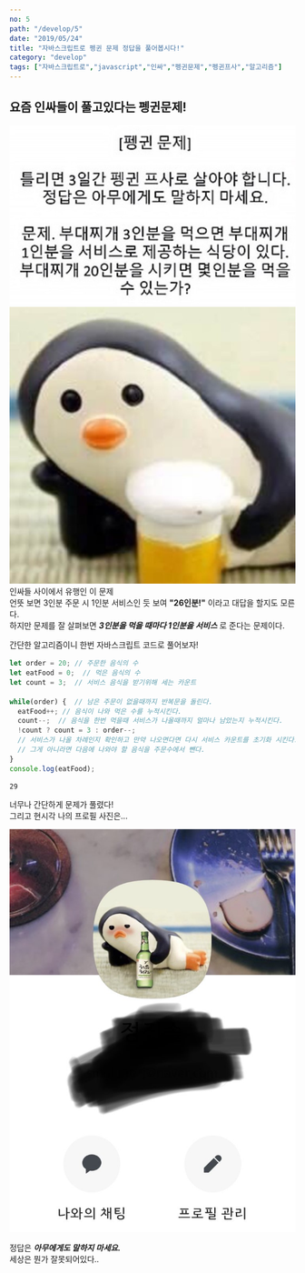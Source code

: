 ```yaml
---
no: 5
path: "/develop/5"
date: "2019/05/24"
title: "자바스크립트로 펭귄 문제 정답을 풀어봅시다!"
category: "develop"
tags: ["자바스크립트로","javascript","인싸","펭귄문제","펭귄프사","알고리즘"]
---
```

## 요즘 인싸들이 풀고있다는 펭귄문제!
![펭귄프사문제1](./img-question1.jpeg "question1")
![펭귄프사문제2](./img-question2.jpeg "question2")
<br/>
인싸들 사이에서 유행인 이 문제 \
언뜻 보면 3인분 주문 시 1인분 서비스인 듯 보여 **"26인분!"** 이라고 대답을 할지도 모른다. \
하지만 문제를 잘 살펴보면 ***3인분을 먹을 때마다 1인분을 서비스*** 로 준다는 문제이다.

간단한 알고리즘이니 한번 자바스크립트 코드로 풀어보자!

~~~javascript
let order = 20; // 주문한 음식의 수
let eatFood = 0;  // 먹은 음식의 수
let count = 3;  // 서비스 음식을 받기위해 세는 카운트

while(order) {  // 남은 주문이 없을때까지 반복문을 돌린다.
  eatFood++; // 음식이 나와 먹은 수를 누적시킨다.
  count--;  // 음식을 한번 먹을때 서비스가 나올때까지 얼마나 남았는지 누적시킨다.
  !count ? count = 3 : order--;
  // 서비스가 나올 차례인지 확인하고 만약 나오면다면 다시 서비스 카운트를 초기화 시킨다.
  // 그게 아니라면 다음에 나와야 할 음식을 주문수에서 뺀다.
}
console.log(eatFood);
~~~
~~~console
29
~~~

너무나 간단하게 문제가 풀렸다! \
그리고 현시각 나의 프로필 사진은...

![내프로필](./img-profile.jpeg "myProfile")

정답은 ***아무에게도 말하지 마세요.*** \
세상은 뭔가 잘못되어있다..